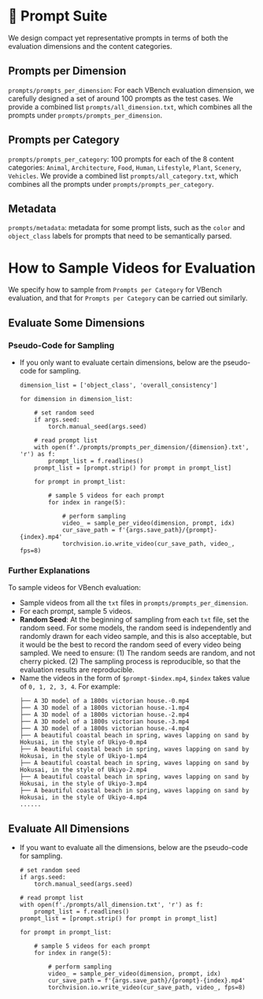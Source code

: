 # :bookmark_tabs: Prompt Suite

We design compact yet representative prompts in terms of both the evaluation dimensions and the content categories.


## Prompts per Dimension
`prompts/prompts_per_dimension`: For each VBench evaluation dimension, we carefully designed a set of around 100 prompts as the test cases.
We provide a combined list `prompts/all_dimension.txt`, which combines all the prompts under `prompts/prompts_per_dimension`.

## Prompts per Category
`prompts/prompts_per_category`: 100 prompts for each of the 8 content categories: `Animal`, `Architecture`, `Food`, `Human`, `Lifestyle`, `Plant`, `Scenery`, `Vehicles`.
We provide a combined list `prompts/all_category.txt`, which combines all the prompts under `prompts/prompts_per_category`.

## Metadata
`prompts/metadata`: metadata for some prompt lists, such as the `color` and `object_class` labels for prompts that need to be semantically parsed.


# How to Sample Videos for Evaluation

We specify how to sample from `Prompts per Category` for VBench evaluation, and that for `Prompts per Category` can be carried out similarly. 


## Evaluate Some Dimensions

### Pseudo-Code for Sampling
- If you only want to evaluate certain dimensions, below are the pseudo-code for sampling.
    ```
    dimension_list = ['object_class', 'overall_consistency']

    for dimension in dimension_list:

        # set random seed
        if args.seed:
            torch.manual_seed(args.seed)    
        
        # read prompt list
        with open(f'./prompts/prompts_per_dimension/{dimension}.txt', 'r') as f:
            prompt_list = f.readlines()
        prompt_list = [prompt.strip() for prompt in prompt_list]
        
        for prompt in prompt_list:

            # sample 5 videos for each prompt
            for index in range(5):

                # perform sampling
                video_ = sample_per_video(dimension, prompt, idx)    
                cur_save_path = f'{args.save_path}/{prompt}-{index}.mp4'
                torchvision.io.write_video(cur_save_path, video_, fps=8)
    ```

### Further Explanations

To sample videos for VBench evaluation:
- Sample videos from all the `txt` files in `prompts/prompts_per_dimension`. 
- For each prompt, sample 5 videos.
- **Random Seed**: At the beginning of sampling from each `txt` file, set the random seed. For some models, the random seed is independently and randomly drawn for each video sample, and this is also acceptable, but it would be the best to record the random seed of every video being sampled. We need to ensure: (1) The random seeds are random, and not cherry picked. (2) The sampling process is reproducible, so that the evaluation results are reproducible.
- Name the videos in the form of `$prompt-$index.mp4`, `$index` takes value of `0, 1, 2, 3, 4`. For example:
    ```                   
    ├── A 3D model of a 1800s victorian house.-0.mp4                                       
    ├── A 3D model of a 1800s victorian house.-1.mp4                                       
    ├── A 3D model of a 1800s victorian house.-2.mp4                                       
    ├── A 3D model of a 1800s victorian house.-3.mp4                                       
    ├── A 3D model of a 1800s victorian house.-4.mp4                                       
    ├── A beautiful coastal beach in spring, waves lapping on sand by Hokusai, in the style of Ukiyo-0.mp4                                                                      
    ├── A beautiful coastal beach in spring, waves lapping on sand by Hokusai, in the style of Ukiyo-1.mp4                                                                      
    ├── A beautiful coastal beach in spring, waves lapping on sand by Hokusai, in the style of Ukiyo-2.mp4                                                                      
    ├── A beautiful coastal beach in spring, waves lapping on sand by Hokusai, in the style of Ukiyo-3.mp4                                                                      
    ├── A beautiful coastal beach in spring, waves lapping on sand by Hokusai, in the style of Ukiyo-4.mp4 
    ......
    ```
## Evaluate All Dimensions

- If you want to evaluate all the dimensions, below are the pseudo-code for sampling.
    ```
    # set random seed
    if args.seed:
        torch.manual_seed(args.seed)    
    
    # read prompt list
    with open(f'./prompts/all_dimension.txt', 'r') as f:
        prompt_list = f.readlines()
    prompt_list = [prompt.strip() for prompt in prompt_list]
    
    for prompt in prompt_list:

        # sample 5 videos for each prompt
        for index in range(5):

            # perform sampling
            video_ = sample_per_video(dimension, prompt, idx)    
            cur_save_path = f'{args.save_path}/{prompt}-{index}.mp4'
            torchvision.io.write_video(cur_save_path, video_, fps=8)
    ```

